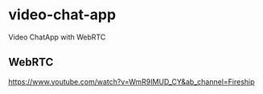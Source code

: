 # video-chat-app
Video ChatApp with WebRTC
## WebRTC
https://www.youtube.com/watch?v=WmR9IMUD_CY&ab_channel=Fireship
